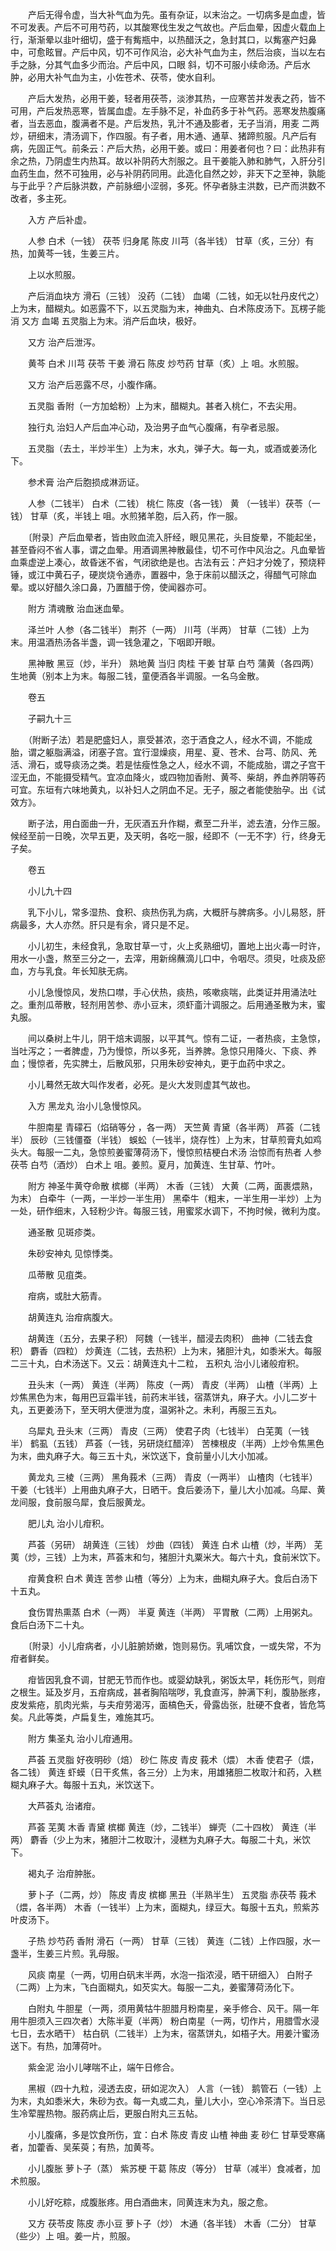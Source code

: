 <!-- { "loadSidebar": true } -->
　　产后无得令虚，当大补气血为先。虽有杂证，以末治之。一切病多是血虚，皆不可发表。产后不可用芍药，以其酸寒伐生发之气故也。产后血晕，因虚火载血上行，渐渐晕以韭叶细切，盛于有觜瓶中，以热醋沃之，急封其口，以觜塞产妇鼻中，可愈眩冒。产后中风，切不可作风治，必大补气血为主，然后治痰，当以左右手之脉，分其气血多少而治。产后中风，口眼 斜，切不可服小续命汤。产后水肿，必用大补气血为主，小佐苍术、茯苓，使水自利。

　　产后大发热，必用干姜，轻者用茯苓，淡渗其热，一应寒苦并发表之药，皆不可用，产后发热恶寒，皆属血虚。左手脉不足，补血药多于补气药。恶寒发热腹痛者，当去恶血，腹满者不是。产后发热，乳汁不通及膨者，无子当消，用麦 二两炒，研细末，清汤调下，作四服。有子者，用木通、通草、猪蹄煎服。凡产后有病，先固正气。前条云：产后大热，必用干姜。或曰：用姜者何也？曰：此热非有余之热，乃阴虚生内热耳。故以补阴药大剂服之。且干姜能入肺和肺气，入肝分引血药生血，然不可独用，必与补阴药同用。此造化自然之妙，非天下之至神，孰能与于此乎？产后脉洪数，产前脉细小涩弱，多死。怀孕者脉主洪数，已产而洪数不改者，多主死。

　　入方  产后补虚。

　　人参 白术（一钱） 茯苓 归身尾 陈皮 川芎（各半钱） 甘草（炙，三分）有热，加黄芩一钱，生姜三片。

　　上以水煎服。

　　产后消血块方 滑石（三钱） 没药（二钱） 血竭（二钱，如无以牡丹皮代之）上为末，醋糊丸。如恶露不下，以五灵脂为末，神曲丸、白术陈皮汤下。瓦楞子能消 又方 血竭 五灵脂上为末。消产后血块，极好。

　　又方  治产后泄泻。

　　黄芩 白术 川芎 茯苓 干姜 滑石 陈皮 炒芍药 甘草（炙）上 咀。水煎服。

　　又方  治产后恶露不尽，小腹作痛。

　　五灵脂 香附（一方加蛤粉）上为末，醋糊丸。甚者入桃仁，不去尖用。

　　独行丸  治妇人产后血冲心动，及治男子血气心腹痛，有孕者忌服。

　　五灵脂（去土，半炒半生）上为末，水丸，弹子大。每一丸，或酒或姜汤化下。

　　参术膏  治产后胞损成淋沥证。

　　人参（二钱半） 白术（二钱） 桃仁 陈皮（各一钱） 黄 （一钱半）茯苓（一钱） 甘草（炙，半钱上 咀。水煎猪羊胞，后入药，作一服。

　　〔附录〕产后血晕者，皆由败血流入肝经，眼见黑花，头目旋晕，不能起坐，甚至昏闷不省人事，谓之血晕。用酒调黑神散最佳，切不可作中风治之。凡血晕皆血乘虚逆上凑心，故昏迷不省，气闭欲绝是也。古法有云：产妇才分娩了，预烧秤锤，或江中黄石子，硬炭烧令通赤，置器中，急于床前以醋沃之，得醋气可除血晕。或以好醋久涂口鼻，乃置醋于傍，使闻器亦可。

　　附方  清魂散  治血迷血晕。

　　泽兰叶 人参（各二钱半） 荆芥（一两） 川芎（半两） 甘草（二钱）上为末。用温酒热汤各半盏，调一钱急灌之，下咽即开眼。

　　黑神散 黑豆（炒，半升） 熟地黄 当归 肉桂 干姜 甘草 白芍 蒲黄（各四两） 生地黄（别本上为末。每服二钱，童便酒各半调服。一名乌金散。

　　卷五

　　子嗣九十三

　　（附断子法）若是肥盛妇人，禀受甚浓，恣于酒食之人，经水不调，不能成胎，谓之躯脂满溢，闭塞子宫。宜行湿燥痰，用星、夏、苍术、台芎、防风、羌活、滑石，或导痰汤之类。若是怯瘦性急之人，经水不调，不能成胎，谓之子宫干涩无血，不能摄受精气。宜凉血降火，或四物加香附、黄芩、柴胡，养血养阴等药可宜。东垣有六味地黄丸，以补妇人之阴血不足。无子，服之者能使胎孕。出《试效方》。

　　断子法，用白面曲一升，无灰酒五升作糊，煮至二升半，滤去渣，分作三服。候经至前一日晚，次早五更，及天明，各吃一服，经即不（一无不字）行，终身无子矣。

　　卷五

　　小儿九十四

　　乳下小儿，常多湿热、食积、痰热伤乳为病，大概肝与脾病多。小儿易怒，肝病最多，大人亦然。肝只是有余，肾只是不足。

　　小儿初生，未经食乳，急取甘草一寸，火上炙熟细切，置地上出火毒一时许，用水一小盏，熬至三分之一，去滓，用新绵蘸滴儿口中，令咽尽。须臾，吐痰及瘀血，方与乳食。年长知肤无病。

　　小儿急慢惊风，发热口噤，手心伏热，痰热，咳嗽痰喘，此类证并用涌法吐之。重剂瓜蒂散，轻剂用苦参、赤小豆末，须虾齑汁调服之。后用通圣散为末，蜜丸服。

　　间以桑树上牛儿，阴干焙末调服，以平其气。惊有二证，一者热痰，主急惊，当吐泻之；一者脾虚，乃为慢惊，所以多死，当养脾。急惊只用降火、下痰、养血；慢惊者，先实脾土，后散风邪，只用朱砂安神丸，更于血药中求之。

　　小儿蓦然无故大叫作发者，必死。是火大发则虚其气故也。

　　入方  黑龙丸  治小儿急慢惊风。

　　牛胆南星 青礞石（焰硝等分 ，各一两） 天竺黄 青黛（各半两） 芦荟（二钱半） 辰砂（三钱僵蚕（半钱） 蜈蚣（一钱半，烧存性）上为末，甘草煎膏丸如鸡头大。每服一二丸，急惊煎姜蜜薄荷汤下，慢惊煎桔梗白术汤 治惊而有热者 人参 茯苓 白芍（酒炒） 白术上 咀。姜煎。夏月，加黄连、生甘草、竹叶。

　　附方  神圣牛黄夺命散 槟榔（半两） 木香（三钱） 大黄（二两，面裹煨熟，为末） 白牵牛（一两，一半炒一半生用） 黑牵牛（粗末，一半生用一半炒）上为一处，研作细末，入轻粉少许。每服三钱，用蜜浆水调下，不拘时候，微利为度。

　　通圣散  见斑疹类。

　　朱砂安神丸  见惊悸类。

　　瓜蒂散  见疽类。

　　疳病，或肚大筋青。

　　胡黄连丸  治疳病腹大。

　　胡黄连（五分，去果子积） 阿魏（一钱半，醋浸去肉积） 曲神（二钱去食积） 麝香（四粒） 炒黄连（二钱，去热积）上为末，猪胆汁丸，如黍米大。每服二三十丸，白术汤送下。又云：胡黄连丸十二粒， 五积丸  治小儿诸般疳积。

　　丑头末（一两） 黄连（半两） 陈皮（一两） 青皮（半两） 山楂（半两）上炒焦黑色为末，每用巴豆霜半钱，前药末半钱，宿蒸饼丸，麻子大。小儿二岁十丸，五更姜汤下，至天明大便泄为度，温粥补之。未利，再服三五丸。

　　乌犀丸 丑头末（三两） 青皮（三两） 使君子肉（七钱半） 白芜荑（一钱半） 鹤虱（五钱） 芦荟（一钱，另研烧红醋淬） 苦楝根皮（半两）上炒令焦黑色为末，曲丸麻子大。每三五十丸，米饮送下，食前量小儿大小加减。

　　黄龙丸 三棱（三两） 黑角莪术（三两） 青皮（一两半） 山楂肉（七钱半） 干姜（七钱半）上用曲丸麻子大，日晒干。食后姜汤下，量儿大小加减。乌犀、黄龙间服，食前服乌犀，食后服黄龙。

　　肥儿丸  治小儿疳积。

　　芦荟（另研） 胡黄连（三钱） 炒曲（四钱） 黄连 白术 山楂（炒，半两） 芜荑（炒，三钱）上为末，芦荟末和匀，猪胆汁丸粟米大。每六十丸，食前米饮下。

　　疳黄食积 白术 黄连 苦参 山楂（等分）上为末，曲糊丸麻子大。食后白汤下十五丸。

　　食伤胃热熏蒸 白术（一两） 半夏 黄连（半两） 平胃散（二两）上用粥丸。食后白汤下二十丸。

　　〔附录〕小儿疳病者，小儿脏腑娇嫩，饱则易伤。乳哺饮食，一或失常，不为疳者鲜矣。

　　疳皆因乳食不调，甘肥无节而作也。或婴幼缺乳，粥饭太早，耗伤形气，则疳之根生。延及岁月，五疳病成，甚者胸陷喘哕，乳食直泻，肿满下利，腹胁胀疼，皮发紫疮，肌肉光紫，与夫疳劳渴泻，面槁色夭，骨露齿张，肚硬不食者，皆危笃矣。凡此等类，卢扁复生，难施其巧。

　　附方  集圣丸  治小儿疳通用。

　　芦荟 五灵脂 好夜明砂（焙） 砂仁 陈皮 青皮 莪术（煨） 木香 使君子（煨，各二钱） 黄连 虾蟆（日干炙焦，各三分）上为末，用雄猪胆二枚取汁和药，入糕糊丸麻子大。每服十五丸，米饮送下。

　　大芦荟丸  治诸疳。

　　芦荟 芜荑 木香 青黛 槟榔 黄连（炒，二钱半） 蝉壳（二十四枚） 黄连（半两） 麝香（少上为末，猪胆汁二枚取汁，浸糕为丸麻子大。每服二十丸，米饮下。

　　褐丸子  治疳肿胀。

　　萝卜子（二两，炒） 陈皮 青皮 槟榔 黑丑（半熟半生） 五灵脂 赤茯苓 莪术（煨，各半两） 木香（一钱半）上为末，面糊丸，绿豆大。每服十五丸，煎紫苏叶皮汤下。

　　子热 炒芍药 香附 滑石（一两） 甘草（三钱） 黄连（二钱）上作四服，水一盏半，生姜三片煎。乳母服。

　　风痰 南星（一两，切用白矾末半两，水泡一指浓浸，晒干研细入） 白附子（二两）上为末，飞白面糊丸，如芡实大。每服一二丸，姜蜜薄荷汤化下。

　　白附丸 牛胆星（一两，须用黄牯牛胆腊月粉南星，亲手修合、风干。隔一年用牛胆须入三四次者）大陈半夏（半两） 粉白南星（一两，切作片，用腊雪水浸七日，去水晒干） 枯白矾（二钱半）上为末，宿蒸饼丸，如梧子大。用姜汁蜜汤送下。有热，加薄荷叶。

　　紫金泥  治小儿哮喘不止，端午日修合。

　　黑椒（四十九粒，浸透去皮，研如泥次入） 人言（一钱） 鹅管石（一钱）上为末，丸如黍米大，朱砂为衣。每一丸或二丸，量儿大小，空心冷茶清下。当日忌生冷荤腥热物。服药病止后，更服白附丸三五帖。

　　小儿腹痛，多是饮食所伤，宜：白术 陈皮 青皮 山楂 神曲 麦 砂仁 甘草受寒痛者，加藿香、吴茱萸；有热，加黄芩。

　　小儿腹胀 萝卜子（蒸） 紫苏梗 干葛 陈皮（等分） 甘草（减半）食减者，加术煎服。

　　小儿好吃粽，成腹胀疼。用白酒曲末，同黄连末为丸，服之愈。

　　又方 茯苓皮 陈皮 赤小豆 萝卜子（炒） 木通（各半钱） 木香（二分） 甘草（些少）上 咀。姜一片，煎服。

